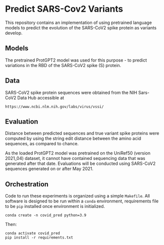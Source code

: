 # Predict SARS-Cov2 Variants

This repository contains an implementation of using pretrained language models
to predict the evolution of the SARS-CoV2 spike protein as variants develop.

## Models
The pretrained ProtGPT2 model was used for this purpose - to predict variations
in the RBD of the SARS-CoV2 spike (S) protein.  

## Data
SARS-CoV2 spike protein sequences were obtained from the NIH Sars-CoV2 Data Hub
accessible at 

    https://www.ncbi.nlm.nih.gov/labs/virus/vssi/

## Evaluation
Distance between predicted sequences and true variant spike proteins were
computed by using the string edit distance between the amino acid sequences,
as compared to chance. 

As the loaded ProtGPT2 model was pretrained on the
UniRef50 (version 2021_04) dataset, it cannot have contained sequencing
data that was generated after that date.  Evaluations will be conducted using
SARS-CoV2 sequences generated on or after May 2021.

## Orchestration
Code to run these experiments is organized using a simple `Makefile`.
All software is designed to be run within a `conda` environment, requirements
file to be `pip` installed once environment is initialized.

    conda create -n covid_pred python=3.9

Then:

    conda activate covid_pred
    pip install -r requirements.txt